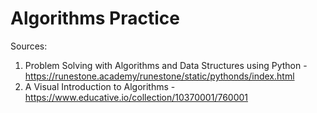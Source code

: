 # Algorithms Practice

Sources:
1. Problem Solving with Algorithms and Data Structures using Python - https://runestone.academy/runestone/static/pythonds/index.html
2. A Visual Introduction to Algorithms - https://www.educative.io/collection/10370001/760001
